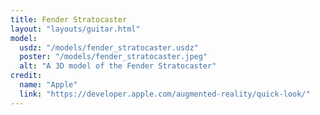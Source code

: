 ```yaml
---
title: Fender Stratocaster
layout: "layouts/guitar.html"
model:
  usdz: "/models/fender_stratocaster.usdz"
  poster: "/models/fender_stratocaster.jpeg"
  alt: "A 3D model of the Fender Stratocaster"
credit:
  name: "Apple"
  link: "https://developer.apple.com/augmented-reality/quick-look/"
---
```

